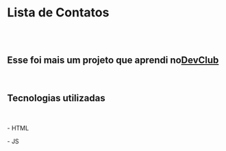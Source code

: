 <h1>Lista de Contatos</h1>
<br>
<br>
<h2>Esse foi mais um projeto que aprendi no<a href="https://rodolfomori.com.br/devclub">DevClub</a></h2>
<br>
<h2>Tecnologias utilizadas</h2>
<br>
<p>- HTML</p>
<p>- JS</p>
